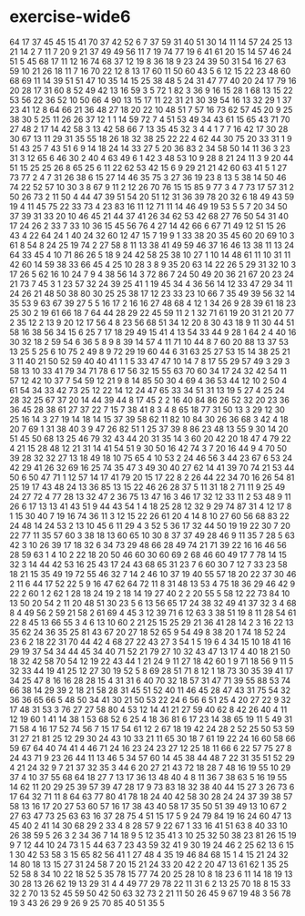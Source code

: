 # exercise-wide6
64
17
37
45
45
15
41
70
37
42
52
6
7
37
59
31
40
51
30
14
11
14
57
24
25
13
21
14
2
7
11
7
20
9
21
37
49
49
56
11
7
19
74
77
19
6
41
61
20
15
14
57
46
24
51
5
45
68
17
11
12
16
74
68
37
12
19
8
36
18
9
23
24
39
50
31
54
16
27
63
59
10
21
26
18
11
7
16
70
22
12
8
13
17
60
11
50
60
43
5
6
12
15
22
23
48
60
68
69
11
14
39
51
51
47
10
35
14
15
25
38
48
5
24
31
47
77
40
20
24
17
79
16
20
28
17
31
60
8
52
49
42
13
16
59
3
5
72
1
82
3
36
9
16
15
28
1
68
13
15
22
53
56
22
36
52
10
50
66
4
90
13
15
17
11
22
31
21
30
39
54
16
13
32
29
1
37
23
41
12
8
64
66
21
36
48
27
18
20
22
10
48
51
7
57
16
73
62
57
45
20
9
25
38
30
5
25
11
26
26
37
12
1
1
14
59
72
7
4
51
53
49
34
43
61
15
65
43
71
70
27
48
2
17
14
42
58
3
13
42
58
66
7
13
35
45
32
3
4
4
1
7
7
16
42
17
30
28
30
67
13
11
29
31
35
55
18
26
18
32
38
25
22
22
4
62
44
30
75
20
33
31
1
9
51
43
25
7
43
51
6
9
14
18
24
14
33
27
5
20
36
83
2
34
58
50
14
11
36
3
23
31
3
12
65
6
46
30
2
40
4
63
49
6
1
42
3
48
53
10
9
28
8
21
24
11
3
9
20
44
51
15
25
25
26
8
65
25
6
11
22
62
53
42
15
6
9
29
21
21
42
60
63
41
5
1
27
73
77
2
4
7
31
26
38
6
15
27
14
46
35
75
3
27
36
19
23
8
13
5
38
14
50
46
74
22
52
57
10
30
3
8
67
9
11
2
12
26
70
76
15
15
85
9
77
3
4
7
73
17
57
31
2
50
26
73
2
11
50
4
44
47
39
51
54
20
51
12
31
36
39
78
20
32
6
18
49
43
59
19
4
11
45
75
22
33
73
4
23
83
16
11
12
71
11
14
46
49
19
53
5
5
7
20
34
50
37
39
31
33
20
10
46
45
21
44
37
41
26
34
62
53
42
68
27
76
50
54
31
40
17
24
26
2
33
7
33
10
36
15
45
56
76
4
27
14
42
66
6
67
71
49
12
51
15
26
43
4
22
64
24
1
40
24
32
60
12
47
15
7
19
9
1
33
38
20
35
45
60
20
69
10
3
61
8
54
8
24
25
19
74
2
27
58
8
11
13
38
41
49
59
46
37
16
46
13
38
11
13
24
64
33
45
4
10
71
86
26
5
18
9
24
42
58
25
38
10
27
1
10
14
48
61
11
10
31
11
42
60
14
59
38
33
66
45
4
25
10
28
3
8
9
35
20
63
14
22
26
5
29
31
32
10
3
17
26
5
62
16
10
24
7
9
4
38
56
14
3
72
86
7
24
50
49
20
36
21
67
20
23
24
21
73
7
45
3
1
23
57
32
24
39
25
41
1
19
45
34
4
36
56
14
12
33
47
29
34
11
24
26
21
48
50
38
80
30
25
25
38
17
12
23
33
23
10
66
7
35
49
39
56
32
14
35
53
9
63
67
39
27
5
5
16
17
2
16
16
27
48
68
4
12
1
34
26
9
28
39
61
18
23
25
30
2
19
61
66
18
7
64
44
28
29
22
45
59
11
2
1
32
71
61
19
20
31
21
20
77
2
35
12
2
13
9
20
12
17
56
4
8
23
56
68
51
34
12
20
8
30
43
18
9
11
30
44
51
58
16
38
56
34
15
6
25
7
17
18
29
49
15
41
4
13
54
33
44
9
28
1
64
2
4
40
16
30
32
18
2
59
54
6
36
5
8
9
8
39
14
57
4
11
71
10
44
8
7
60
20
88
13
37
53
13
25
5
25
6
10
75
2
49
8
9
72
29
19
60
44
6
31
63
25
27
53
15
14
38
25
21
3
11
40
21
50
52
59
40
40
41
1
1
5
33
47
47
10
14
7
8
17
55
29
57
49
3
29
3
58
13
10
33
41
79
34
71
78
6
17
56
32
15
55
63
70
60
34
17
24
32
42
54
11
57
12
42
10
37
7
54
59
12
21
9
8
14
85
50
30
4
69
4
36
53
44
12
10
2
50
4
61
54
34
33
42
73
25
12
22
14
12
24
47
65
33
34
51
31
13
19
5
27
4
25
24
28
32
25
67
37
20
14
44
39
44
8
17
45
2
2
16
40
84
86
26
52
32
20
23
36
36
45
28
38
61
27
37
22
7
15
7
38
41
8
3
4
8
65
18
77
31
50
13
3
29
12
30
25
16
14
3
27
19
14
18
14
15
37
39
58
62
11
82
10
84
30
26
36
68
3
42
4
18
20
7
69
1
31
38
40
3
9
47
26
82
51
1
25
37
39
8
86
23
48
13
55
9
30
14
20
51
45
50
68
13
25
46
79
32
43
44
20
31
35
14
3
60
20
42
20
18
47
4
79
22
4
21
15
28
48
12
21
31
14
41
54
51
9
30
50
16
42
74
3
7
20
16
44
9
4
70
50
39
28
32
32
27
13
18
49
18
10
75
65
4
10
53
2
24
46
56
3
44
23
67
6
53
24
42
29
41
26
32
69
16
25
74
35
47
3
49
30
40
27
62
14
41
39
70
74
21
53
44
50
6
50
47
71
1
12
57
14
17
41
79
20
15
17
22
8
2
26
44
22
34
70
16
26
54
81
25
19
17
43
48
24
13
36
85
13
15
22
46
26
28
37
5
11
31
18
2
71
11
9
25
49
24
27
72
4
77
28
13
32
47
2
36
75
13
47
16
3
46
17
32
12
33
11
2
53
48
9
11
26
6
17
13
13
41
43
51
9
44
43
54
1
4
18
25
28
12
32
9
29
74
87
31
4
12
17
8
1
15
30
40
7
19
16
74
36
11
3
12
15
22
26
61
20
4
14
8
10
27
60
56
68
83
22
24
48
14
24
53
2
13
10
45
6
11
29
4
3
52
5
36
17
32
44
50
19
19
22
30
7
20
22
77
11
35
57
60
3
38
18
13
60
65
10
30
8
37
37
49
28
46
9
11
35
7
28
5
63
42
3
10
26
39
17
18
32
6
34
73
29
48
66
28
49
74
21
71
39
22
16
16
46
56
28
59
63
1
4
10
2
22
18
20
50
46
60
30
60
69
2
68
46
60
49
17
7
78
14
15
32
3
14
44
42
53
16
25
43
17
24
43
68
65
31
23
7
6
60
30
7
12
7
33
23
58
18
21
15
35
49
19
72
55
46
32
7
14
2
46
10
37
19
40
55
57
18
20
22
37
30
46
2
11
6
44
17
52
22
5
9
16
47
62
64
72
11
8
31
48
13
53
4
75
18
36
29
46
42
9
22
2
60
1
2
62
1
28
18
24
19
2
18
14
19
27
40
2
2
20
55
5
58
12
22
73
84
10
13
50
20
54
2
11
20
48
51
30
23
5
6
13
56
65
17
24
38
32
49
41
37
32
3
4
68
8
4
49
56
2
59
21
58
2
61
69
4
45
3
12
39
71
6
12
63
3
38
51
19
8
11
28
54
61
22
8
45
13
66
55
3
4
6
13
10
60
2
21
25
15
25
29
21
36
41
28
14
2
3
16
22
13
35
62
24
36
35
25
81
43
67
20
27
18
52
65
9
54
49
8
38
20
1
74
18
52
24
23
6
2
18
22
31
70
44
42
4
68
27
22
43
27
3
54
1
5
19
6
4
34
15
10
18
41
16
29
19
37
54
34
44
45
34
40
71
52
21
79
27
10
32
43
47
13
17
4
40
18
21
50
18
32
42
58
70
54
12
19
22
43
44
1
21
24
9
11
27
18
42
60
1
9
71
18
56
9
11
5
32
33
44
19
41
25
12
27
30
19
52
5
8
69
28
51
71
8
12
1
18
73
30
35
39
41
17
34
25
47
8
16
16
28
28
15
4
31
31
6
40
70
32
18
57
31
47
71
39
55
88
53
74
66
38
14
29
39
2
18
21
58
28
31
45
51
52
40
11
46
45
28
47
43
31
75
54
32
36
36
65
66
5
48
50
34
41
30
21
50
53
22
24
6
56
6
51
25
4
20
27
22
9
32
17
48
31
53
3
76
27
27
58
80
4
53
12
14
41
21
27
59
40
62
8
42
26
40
4
11
12
19
60
1
41
14
38
1
53
68
52
6
25
4
18
36
81
6
17
23
14
38
65
19
11
5
49
31
71
58
4
16
17
52
74
56
7
15
17
54
61
12
2
67
18
19
42
24
28
2
52
25
50
53
59
31
27
21
81
25
12
29
30
24
43
10
33
21
11
65
30
18
7
61
19
22
24
16
60
58
66
59
67
64
40
74
41
4
46
71
24
16
23
24
23
27
12
25
18
11
66
6
22
57
75
27
8
24
43
71
9
23
26
44
11
13
46
5
34
57
60
14
45
38
44
48
7
22
31
35
51
52
29
4
21
24
32
9
7
21
37
32
35
3
44
6
20
27
21
43
72
18
28
7
48
16
19
55
10
29
37
4
10
37
55
68
64
18
27
7
13
17
36
13
48
40
4
8
11
36
7
38
63
5
16
19
55
14
62
11
20
29
25
39
57
39
47
28
17
9
73
83
18
32
38
40
44
15
27
3
26
73
6
17
64
32
71
11
8
64
63
77
80
41
78
18
24
40
42
58
30
28
24
24
37
39
38
57
58
13
16
17
20
27
53
60
57
16
17
38
43
40
58
17
35
50
51
39
49
13
10
67
2
27
63
47
73
25
63
63
16
37
28
75
4
51
15
17
5
9
24
79
84
19
16
24
60
47
13
45
40
2
41
14
30
68
29
2
33
4
8
28
57
9
22
67
1
33
16
41
51
63
8
40
33
10
26
38
59
5
26
3
2
34
36
7
14
18
9
5
12
35
41
3
10
25
32
50
38
23
81
26
15
19
9
7
12
44
10
24
73
1
5
44
63
7
23
43
59
32
41
9
30
19
24
46
2
25
62
13
6
15
1
30
42
53
58
3
15
65
82
56
41
1
27
48
4
35
19
46
84
68
15
1
4
15
21
24
32
14
80
18
13
15
27
31
24
58
7
20
15
21
24
33
20
42
2
20
47
13
61
62
1
35
25
52
58
8
34
10
22
18
52
5
35
78
15
77
74
20
25
28
10
8
18
23
6
11
14
18
19
13
30
28
13
26
62
19
13
29
31
4
4
49
77
29
78
22
11
31
6
2
13
25
70
18
8
15
33
32
2
70
13
52
45
59
50
42
50
63
32
73
2
21
11
50
26
45
9
67
19
48
3
56
78
19
3
43
26
29
9
26
9
25
70
85
40
51
35
5
